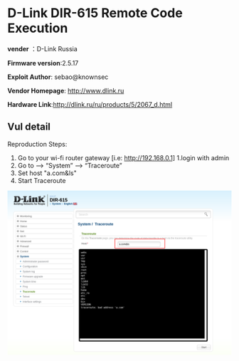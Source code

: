 # D-Link DIR-615 Remote Code Execution #

**vender** ：D-Link Russia

**Firmware version**:2.5.17

**Exploit Author**: sebao@knownsec

**Vendor Homepage**: http://www.dlink.ru

**Hardware Link**:http://dlink.ru/ru/products/5/2067_d.html

## Vul detail ##

Reproduction Steps:

1. Go to your wi-fi router gateway [i.e: http://192.168.0.1]
1.login with admin 
1. Go to –> “System” –> “Traceroute”
1. Set host "a.com&ls"
1. Start Traceroute

![](dlink.png)
